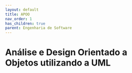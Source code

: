 ```yaml
---
layout: default
title: APOO
nav_order: 1
has_children: true
parent: Engenharia de Software
---
```


# Análise e Design Orientado a Objetos utilizando a UML